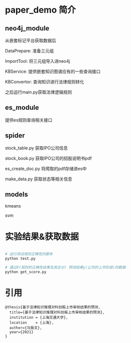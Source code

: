 # paper_demo 简介

## neo4j_module

从嵌套标记平台获取数据后

DataPrepare: 准备三元组

ImportTool: 将三元组导入进neo4j

KBService: 提供嵌套知识图谱应有的一些查询接口

KBConvertor: 查询知识进行法律规则转化

之后运行main.py获取法律逻辑规则

## es_module

提供es规则查询相关接口

## spider

stock_table.py 获取IPO公司信息

stock_book.py 获取IPO公司的招股说明书pdf

es_create_doc.py 将爬取的pdf存储进es中

make_data.py 获取状态等相关信息

## models

kmeans 

svm


# 实验结果&获取数据
```python

# 运行测试规则正确性的脚本
python test.py 

# 通过X(规则的正确性结果及其总分) 预测结果y(公司的上市阶段)的数据
python get_score.py
```

# 引用
```
@thesis{基于法律知识推理对科创板上市审核结果的预测,
  title={基于法律知识推理对科创板上市审核结果的预测},
  institution = {上海交通大学},
  location    = {上海},
  author={马振文},
  year={2021}
}
```